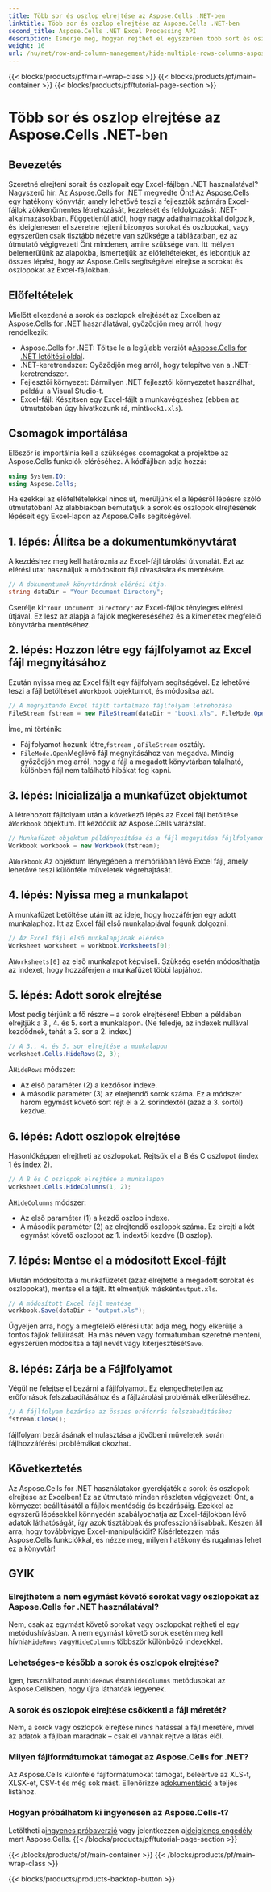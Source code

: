 ```yaml
---
title: Több sor és oszlop elrejtése az Aspose.Cells .NET-ben
linktitle: Több sor és oszlop elrejtése az Aspose.Cells .NET-ben
second_title: Aspose.Cells .NET Excel Processing API
description: Ismerje meg, hogyan rejthet el egyszerűen több sort és oszlopot az Excelben az Aspose.Cells for .NET segítségével. Kövesse ezt a lépésenkénti útmutatót az Excel zökkenőmentes kezeléséhez.
weight: 16
url: /hu/net/row-and-column-management/hide-multiple-rows-columns-aspose-cells/
---
```


{{< blocks/products/pf/main-wrap-class >}}
{{< blocks/products/pf/main-container >}}
{{< blocks/products/pf/tutorial-page-section >}}

# Több sor és oszlop elrejtése az Aspose.Cells .NET-ben

## Bevezetés
Szeretné elrejteni sorait és oszlopait egy Excel-fájlban .NET használatával? Nagyszerű hír: Az Aspose.Cells for .NET megvédte Önt! Az Aspose.Cells egy hatékony könyvtár, amely lehetővé teszi a fejlesztők számára Excel-fájlok zökkenőmentes létrehozását, kezelését és feldolgozását .NET-alkalmazásokban. Függetlenül attól, hogy nagy adathalmazokkal dolgozik, és ideiglenesen el szeretne rejteni bizonyos sorokat és oszlopokat, vagy egyszerűen csak tisztább nézetre van szüksége a táblázatban, ez az útmutató végigvezeti Önt mindenen, amire szüksége van. Itt mélyen belemerülünk az alapokba, ismertetjük az előfeltételeket, és lebontjuk az összes lépést, hogy az Aspose.Cells segítségével elrejtse a sorokat és oszlopokat az Excel-fájlokban.
## Előfeltételek
Mielőtt elkezdené a sorok és oszlopok elrejtését az Excelben az Aspose.Cells for .NET használatával, győződjön meg arról, hogy rendelkezik:
-  Aspose.Cells for .NET: Töltse le a legújabb verziót a[Aspose.Cells for .NET letöltési oldal](https://releases.aspose.com/cells/net/).
- .NET-keretrendszer: Győződjön meg arról, hogy telepítve van a .NET-keretrendszer.
- Fejlesztői környezet: Bármilyen .NET fejlesztői környezetet használhat, például a Visual Studio-t.
- Excel-fájl: Készítsen egy Excel-fájlt a munkavégzéshez (ebben az útmutatóban úgy hivatkozunk rá, mint`book1.xls`).
## Csomagok importálása
Először is importálnia kell a szükséges csomagokat a projektbe az Aspose.Cells funkciók eléréséhez. A kódfájlban adja hozzá:
```csharp
using System.IO;
using Aspose.Cells;
```
Ha ezekkel az előfeltételekkel nincs út, merüljünk el a lépésről lépésre szóló útmutatóban!
Az alábbiakban bemutatjuk a sorok és oszlopok elrejtésének lépéseit egy Excel-lapon az Aspose.Cells segítségével.
## 1. lépés: Állítsa be a dokumentumkönyvtárat
A kezdéshez meg kell határoznia az Excel-fájl tárolási útvonalát. Ezt az elérési utat használjuk a módosított fájl olvasására és mentésére.
```csharp
// A dokumentumok könyvtárának elérési útja.
string dataDir = "Your Document Directory";
```
 Cserélje ki`"Your Document Directory"` az Excel-fájlok tényleges elérési útjával. Ez lesz az alapja a fájlok megkereséséhez és a kimenetek megfelelő könyvtárba mentéséhez.
## 2. lépés: Hozzon létre egy fájlfolyamot az Excel fájl megnyitásához
 Ezután nyissa meg az Excel fájlt egy fájlfolyam segítségével. Ez lehetővé teszi a fájl betöltését a`Workbook` objektumot, és módosítsa azt.
```csharp
// A megnyitandó Excel fájlt tartalmazó fájlfolyam létrehozása
FileStream fstream = new FileStream(dataDir + "book1.xls", FileMode.Open);
```
Íme, mi történik:
-  Fájlfolyamot hozunk létre,`fstream` , a`FileStream` osztály.
- `FileMode.Open`Meglévő fájl megnyitásához van megadva.
Mindig győződjön meg arról, hogy a fájl a megadott könyvtárban található, különben fájl nem található hibákat fog kapni.
## 3. lépés: Inicializálja a munkafüzet objektumot
 A létrehozott fájlfolyam után a következő lépés az Excel fájl betöltése a`Workbook` objektum. Itt kezdődik az Aspose.Cells varázslat.
```csharp
// Munkafüzet objektum példányosítása és a fájl megnyitása fájlfolyamon keresztül
Workbook workbook = new Workbook(fstream);
```
 A`Workbook` Az objektum lényegében a memóriában lévő Excel fájl, amely lehetővé teszi különféle műveletek végrehajtását.
## 4. lépés: Nyissa meg a munkalapot
A munkafüzet betöltése után itt az ideje, hogy hozzáférjen egy adott munkalaphoz. Itt az Excel fájl első munkalapjával fogunk dolgozni.
```csharp
// Az Excel fájl első munkalapjának elérése
Worksheet worksheet = workbook.Worksheets[0];
```
 A`Worksheets[0]` az első munkalapot képviseli. Szükség esetén módosíthatja az indexet, hogy hozzáférjen a munkafüzet többi lapjához.
## 5. lépés: Adott sorok elrejtése
Most pedig térjünk a fő részre – a sorok elrejtésére! Ebben a példában elrejtjük a 3., 4. és 5. sort a munkalapon. (Ne feledje, az indexek nullával kezdődnek, tehát a 3. sor a 2. index.)
```csharp
// A 3., 4. és 5. sor elrejtése a munkalapon
worksheet.Cells.HideRows(2, 3);
```
 A`HideRows` módszer:
- Az első paraméter (2) a kezdősor indexe.
- A második paraméter (3) az elrejtendő sorok száma.
Ez a módszer három egymást követő sort rejt el a 2. sorindextől (azaz a 3. sortól) kezdve.
## 6. lépés: Adott oszlopok elrejtése
Hasonlóképpen elrejtheti az oszlopokat. Rejtsük el a B és C oszlopot (index 1 és index 2).
```csharp
// A B és C oszlopok elrejtése a munkalapon
worksheet.Cells.HideColumns(1, 2);
```
 A`HideColumns` módszer:
- Az első paraméter (1) a kezdő oszlop indexe.
- A második paraméter (2) az elrejtendő oszlopok száma.
Ez elrejti a két egymást követő oszlopot az 1. indextől kezdve (B oszlop).
## 7. lépés: Mentse el a módosított Excel-fájlt
 Miután módosította a munkafüzetet (azaz elrejtette a megadott sorokat és oszlopokat), mentse el a fájlt. Itt elmentjük másként`output.xls`.
```csharp
// A módosított Excel fájl mentése
workbook.Save(dataDir + "output.xls");
```
 Ügyeljen arra, hogy a megfelelő elérési utat adja meg, hogy elkerülje a fontos fájlok felülírását. Ha más néven vagy formátumban szeretné menteni, egyszerűen módosítsa a fájl nevét vagy kiterjesztését`Save`.
## 8. lépés: Zárja be a Fájlfolyamot
Végül ne felejtse el bezárni a fájlfolyamot. Ez elengedhetetlen az erőforrások felszabadításához és a fájlzárolási problémák elkerüléséhez.
```csharp
// A fájlfolyam bezárása az összes erőforrás felszabadításához
fstream.Close();
```
fájlfolyam bezárásának elmulasztása a jövőbeni műveletek során fájlhozzáférési problémákat okozhat.
## Következtetés
Az Aspose.Cells for .NET használatakor gyerekjáték a sorok és oszlopok elrejtése az Excelben! Ez az útmutató minden részleten végigvezeti Önt, a környezet beállításától a fájlok mentéséig és bezárásáig. Ezekkel az egyszerű lépésekkel könnyedén szabályozhatja az Excel-fájlokban lévő adatok láthatóságát, így azok tisztábbak és professzionálisabbak. Készen áll arra, hogy továbbvigye Excel-manipulációit? Kísérletezzen más Aspose.Cells funkciókkal, és nézze meg, milyen hatékony és rugalmas lehet ez a könyvtár!
## GYIK
### Elrejthetem a nem egymást követő sorokat vagy oszlopokat az Aspose.Cells for .NET használatával?  
 Nem, csak az egymást követő sorokat vagy oszlopokat rejtheti el egy metódushívásban. A nem egymást követő sorok esetén meg kell hívnia`HideRows` vagy`HideColumns` többször különböző indexekkel.
### Lehetséges-e később a sorok és oszlopok elrejtése?  
 Igen, használhatod a`UnhideRows` és`UnhideColumns` metódusokat az Aspose.Cellsben, hogy újra láthatóak legyenek.
### A sorok és oszlopok elrejtése csökkenti a fájl méretét?  
Nem, a sorok vagy oszlopok elrejtése nincs hatással a fájl méretére, mivel az adatok a fájlban maradnak – csak el vannak rejtve a látás elől.
### Milyen fájlformátumokat támogat az Aspose.Cells for .NET?  
 Az Aspose.Cells különféle fájlformátumokat támogat, beleértve az XLS-t, XLSX-et, CSV-t és még sok mást. Ellenőrizze a[dokumentáció](https://reference.aspose.com/cells/net/) a teljes listához.
### Hogyan próbálhatom ki ingyenesen az Aspose.Cells-t?  
 Letöltheti a[ingyenes próbaverzió](https://releases.aspose.com/) vagy jelentkezzen a[ideiglenes engedély](https://purchase.aspose.com/temporary-license/) mert Aspose.Cells.
{{< /blocks/products/pf/tutorial-page-section >}}

{{< /blocks/products/pf/main-container >}}
{{< /blocks/products/pf/main-wrap-class >}}

{{< blocks/products/products-backtop-button >}}
